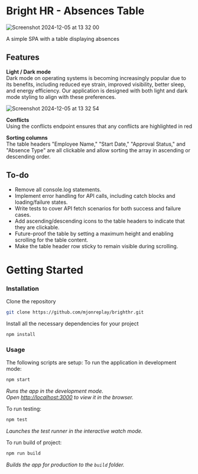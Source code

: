 # Bright HR - Absences Table

![Screenshot 2024-12-05 at 13 32 00](https://github.com/user-attachments/assets/b627c33f-c198-4ba4-bac7-f2a00fb5bb05)

A simple SPA with a table displaying absences

## Features

**Light / Dark mode**\
Dark mode on operating systems is becoming increasingly popular due to its benefits, including reduced eye strain, improved visibility, better sleep, and energy efficiency. Our application is designed with both light and dark mode styling to align with these preferences.

![Screenshot 2024-12-05 at 13 32 54](https://github.com/user-attachments/assets/cefa0b2d-fbc9-4141-b017-279d77fdbb2e)

**Conflicts**\
Using the conflicts endpoint ensures that any conflicts are highlighted in red

**Sorting columns**\
The table headers "Employee Name," "Start Date," "Approval Status," and "Absence Type" are all clickable and allow sorting the array in ascending or descending order.

## To-do
- Remove all console.log statements.
- Implement error handling for API calls, including catch blocks and loading/failure states.
- Write tests to cover API fetch scenarios for both success and failure cases.
- Add ascending/descending icons to the table headers to indicate that they are clickable.
- Future-proof the table by setting a maximum height and enabling scrolling for the table content.
- Make the table header row sticky to remain visible during scrolling.


# Getting Started 

### Installation
Clone the repository
   ```sh
   git clone https://github.com/mjonreplay/brighthr.git
   ```
Install all the necessary dependencies for your project
   ```sh
   npm install
   ```
### Usage
The following scripts are setup:
To run the application in development mode:
   ```sh
   npm start
   ```
*Runs the app in the development mode.\
Open [http://localhost:3000](http://localhost:3000) to view it in the browser.*

To run testing:
   ```sh
   npm test
   ```
*Launches the test runner in the interactive watch mode.*

To run build of project:
   ```sh
   npm run build
   ```
*Builds the app for production to the `build` folder.*

